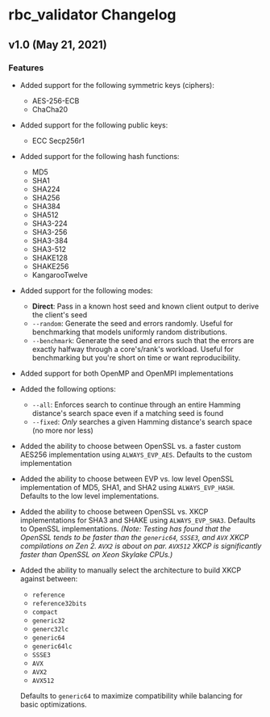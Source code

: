 # rbc_validator Changelog

## v1.0 (May 21, 2021)

### Features

* Added support for the following symmetric keys (ciphers):
  * AES-256-ECB
  * ChaCha20
* Added support for the following public keys:
  * ECC Secp256r1
* Added support for the following hash functions:
  * MD5
  * SHA1
  * SHA224
  * SHA256
  * SHA384
  * SHA512
  * SHA3-224
  * SHA3-256
  * SHA3-384
  * SHA3-512
  * SHAKE128
  * SHAKE256
  * KangarooTwelve
* Added support for the following modes:
  * **Direct**: Pass in a known host seed and known client output to derive the client's seed
  * `--random`: Generate the seed and errors randomly. Useful for benchmarking that models
    uniformly random distributions.
  * `--benchmark`: Generate the seed and errors such that the errors are exactly halfway through a
    core's/rank's workload. Useful for benchmarking but you're short on time or want
    reproducibility.
* Added support for both OpenMP and OpenMPI implementations
* Added the following options:
  * `--all`: Enforces search to continue through an entire Hamming distance's search space even if a
    matching seed is found
  * `--fixed`: _Only_ searches a given Hamming distance's search space (no more nor less)
* Added the ability to choose between OpenSSL vs. a faster custom AES256 implementation using
  `ALWAYS_EVP_AES`. Defaults to the custom implementation
* Added the ability to choose between EVP vs. low level OpenSSL implementation of MD5, SHA1, and
  SHA2 using `ALWAYS_EVP_HASH`. Defaults to the low level implementations.
* Added the ability to choose between OpenSSL vs. XKCP implementations for SHA3 and SHAKE
  using `ALWAYS_EVP_SHA3`. Defaults to OpenSSL implementations. _(Note: Testing has found that the
  OpenSSL tends to be faster than the `generic64`, `SSSE3`, and `AVX` XKCP compilations on Zen 2.
  `AVX2` is about on par. `AVX512` XKCP is significantly faster than OpenSSL on Xeon Skylake
  CPUs.)_
* Added the ability to manually select the architecture to build XKCP against between:
  * `reference`
  * `reference32bits`
  * `compact`
  * `generic32`
  * `generc32lc`
  * `generic64`
  * `generic64lc`
  * `SSSE3`
  * `AVX`
  * `AVX2`
  * `AVX512`
  
  Defaults to `generic64` to maximize compatibility while balancing for basic optimizations.
  